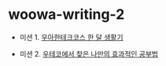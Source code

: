 # woowa-writing-2



- 미션 1. [우아한테크코스 한 달 생활기](markdown/레벨1.md)

- 미션 2. [우테코에서 찾은 나만의 효과적인 공부법](markdown/레벨2.md)
